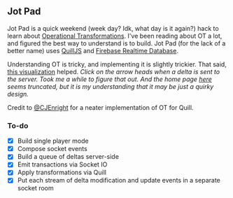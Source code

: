## Jot Pad

Jot Pad is a quick weekend (week day? Idk, what day is it again?) hack to learn about [Operational Transformations](operational-transformation.github.io). I've been reading about OT a lot, and figured the best way to understand is to build. Jot Pad (for the lack of a better name) uses [QuillJS](https://quilljs.com) and [Firebase Realtime Database](https://firebase.google.com/docs/database/). 

Understanding OT is tricky, and implementing it is slightly trickier. That said, [this visualization](operational-transformation.github.io/visualization.html) helped. *Click on the arrow heads when a delta is sent to the server. Took me a while to figure that out. And the home page [here](operational-transformation.github.io) seems truncated, but it is my understanding that it may be just a quirky design.*

Credit to [@CJEnright](https://github.com/CJEnright/quill-ot.js) for a neater implementation of OT for Quill. 

### To-do

- [x] Build single player mode
- [x] Compose socket events
- [x] Build a queue of deltas server-side
- [x] Emit transactions via Socket IO
- [x] Apply transformations via Quill
- [x] Put each stream of delta modification and update events in a separate socket room